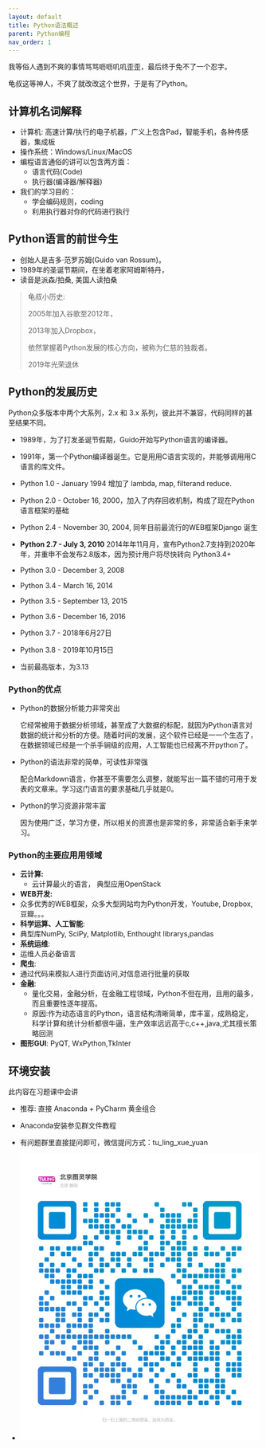 ```yaml
---
layout: default
title: Python语法概述
parent: Python编程
nav_order: 1
---
```

我等俗人遇到不爽的事情骂骂呖呖叽叽歪歪，最后终于免不了一个忍字。

龟叔这等神人，不爽了就改改这个世界，于是有了Python。


## 计算机名词解释

- 计算机: 高速计算/执行的电子机器，广义上包含Pad，智能手机，各种传感器，集成板
- 操作系统：Windows/Linux/MacOS
- 编程语言通俗的讲可以包含两方面：
    - 语言代码(Code)
    - 执行器(编译器/解释器)
- 我们的学习目的：
    - 学会编码规则，coding
    - 利用执行器对你的代码进行执行
    
## Python语言的前世今生

- 创始人是吉多·范罗苏姆(Guido van Rossum)。 
- 1989年的圣诞节期间，在坐着老家阿姆斯特丹，
- 读音是派森/拍桑, 美国人读拍桑

> 龟叔小历史:
>
> 2005年加入谷歌至2012年，
>
> 2013年加入Dropbox，
>
> 依然掌握着Python发展的核⼼方向，被称为仁慈的独裁者。
>
> 2019年光荣退休

## Python的发展历史

Python众多版本中两个大系列，2.x 和 3.x 系列，彼此并不兼容，代码同样的甚至结果不同。 

+ 1989年，为了打发圣诞节假期，Guido开始写Python语⾔的编译器。
+ 1991年，第⼀个Python编译器诞生。它是⽤用C语言实现的，并能够调⽤用C语⾔的库文件。 
+ Python 1.0 - January 1994 增加了 lambda, map, filterand reduce.
+ Python 2.0 - October 16, 2000，加⼊了内存回收机制，构成了现在Python语言框架的基础 
+ Python 2.4 - November 30, 2004, 同年⽬前最流行的WEB框架Django 诞⽣
+  **Python 2.7 - July 3, 2010** 2014年年11⽉月，宣布Python2.7支持到2020年年，并重申不会发布2.8版本，因为预计⽤户将尽快转向 Python3.4+

+ Python 3.0 - December 3, 2008
+ Python 3.4 - March 16, 2014 
+ Python 3.5 - September 13, 2015
+ Python 3.6 - December 16, 2016
+ Python 3.7 - 2018年6⽉27日
+  Python 3.8 - 2019年10⽉15⽇ 
+ 当前最高版本，为3.13

### Python的优点 

- Python的数据分析能力非常突出

    它经常被⽤于数据分析领域，甚⾄成了大数据的标配，就因为Python语⾔对数据的统计和分析的⽅便。随着时间的发展，这个软件已经是⼀一个⽣态了，在数据领域已经是⼀个杀⼿锏级的应⽤，⼈工智能也已经离不开python了。 

- Python的语法⾮常的简单，可读性⾮常强

    配合Markdown语言，你甚至不需要怎么调整，就能写出⼀篇不错的可用于发表的文章来。学习这门语言的要求基础几乎就是0。 

- Python的学习资源⾮常丰富

    因为使⽤广泛，学习⽅便，所以相关的资源也是⾮常的多，⾮常适合新手来学习。 

### Python的主要应⽤用领域

+ **云计算:** 
  + 云计算最火的语言， 典型应用OpenStack
+  **WEB开发:** 
  + 众多优秀的WEB框架，众多大型⽹站均为Python开发，Youtube, Dropbox, 豆瓣。。。
+  **科学运算、⼈工智能**:
  +  典型库NumPy, SciPy, Matplotlib, Enthought librarys,pandas
+  **系统运维**: 
  + 运维⼈员必备语言
+  **爬虫**:
  + 通过代码来模拟人进⾏⻚面访问,对信息进行批量的获取 
+ **金融**:
  + 量化交易，⾦融分析，在⾦融工程领域，Python不但在用，且用的最多，⽽且重要性逐年提⾼。
  + 原因:作为动态语言的Python，语⾔结构清晰简单，库丰富，成熟稳定，科学计算和统计分析都很⽜逼，生产效率远远高于c,c++,java,尤其擅⻓策略回测
+  **图形GUI**: PyQT, WxPython,TkInter 

## 环境安装

 此内容在习题课中会讲
 
- 推荐: 直接 Anaconda + PyCharm 黄金组合
- Anaconda安装参见群文件教程
- 有问题群里直接提问即可，微信提问方式：tu_ling_xue_yuan


- ![img.png](img.png)
